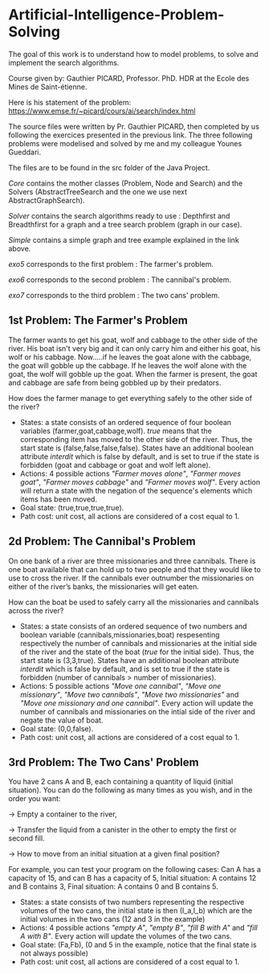 # Artificial-Intelligence-Problem-Solving
The goal of this work is to understand how to model problems, to solve and implement the search algorithms.

Course given by: Gauthier PICARD, Professor. PhD. HDR at the Ecole des Mines de Saint-étienne.

Here is his statement of the problem: https://www.emse.fr/~picard/cours/ai/search/index.html

The source files were written by Pr. Gauthier PICARD, then completed by us following the exercices presented in the previous link.
The three following problems were modelised and solved by me and my colleague Younes Gueddari.

The files are to be found in the src folder of the Java Project. 

_Core_ contains the mother classes (Problem, Node and Search) and the Solvers (AbstractTreeSearch and the one we use next AbstractGraphSearch).

_Solver_ contains the search algorithms ready to use : Depthfirst and Breadthfirst for a graph and a tree search problem (graph in our case).

_Simple_ contains a simple graph and tree example explained in the link above.

_exo5_ corresponds to the first problem : The farmer's problem.

_exo6_ corresponds to the second problem : The cannibal's problem.

_exo7_ corresponds to the third problem : The two cans' problem.

## 1st Problem: The Farmer's Problem
The farmer wants to get his goat, wolf and cabbage to the other side of the river. His boat isn't very big and it can only carry him and either his goat, his wolf or his cabbage. Now…..if he leaves the goat alone with the cabbage, the goat will gobble up the cabbage. If he leaves the wolf alone with the goat, the wolf will gobble up the goat. When the farmer is present, the goat and cabbage are safe from being gobbled up by their predators.

How does the farmer manage to get everything safely to the other side of the river?

* States: a state consists of an ordered sequence of four boolean variables (farmer,goat,cabbage,wolf). _true_ means that the corresponding item has moved to the other side of the river. Thus, the start state is (false,false,false,false). States have an additional boolean attribute _interdit_ which is false by default, and is set to true if the state is forbidden (goat and cabbage or goat and wolf left alone).
* Actions: 4 possible actions _"Farmer moves alone"_, _"Farmer moves goat"_, _"Farmer moves cabbage"_ and _"Farmer moves wolf"_. Every action will return a state with the negation of the sequence's elements which items has been moved.
* Goal state: (true,true,true,true).
* Path cost: unit cost, all actions are considered of a cost equal to 1.

## 2d Problem: The Cannibal's Problem
On one bank of a river are three missionaries and three cannibals. There is one boat available that can hold up to two people and that they would like to use to cross the river. If the cannibals ever outnumber the missionaries on either of the river’s banks, the missionaries will get eaten.

How can the boat be used to safely carry all the missionaries and cannibals across the river?

* States: a state consists of an ordered sequence of two numbers and boolean variable (cannibals,missionaries,boat) respesenting respectively the number of cannibals and missionaries at the initial side of the river and the state of the boat (_true_ for the initial side). Thus, the start state is (3,3,true). States have an additional boolean attribute _interdit_ which is false by default, and is set to true if the state is forbidden (number of cannibals > number of missionaries).
* Actions: 5 possible actions _"Move one cannibal"_, _"Move one missionary"_, _"Move two cannibals"_, _"Move two missionaries"_ and _"Move one missionary and one cannibal"_. Every action will update the number of cannibals and missionaries on the intial side of the river and negate the value of boat.
* Goal state: (0,0,false).
* Path cost: unit cost, all actions are considered of a cost equal to 1.

## 3rd Problem: The Two Cans' Problem
You have 2 cans A and B, each containing a quantity of liquid (initial situation). You can do the following as many times as you wish, and in the order you want:

-> Empty a container to the river,

-> Transfer the liquid from a canister in the other to empty the first or second fill.

-> How to move from an initial situation at a given final position?

For example, you can test your program on the following cases: Can A has a capacity of 15, and can B has a capacity of 5, Initial situation: A contains 12 and B contains 3, Final situation: A contains 0 and B contains 5.

* States: a state consists of two numbers representing the respective volumes of the two cans, the initial state is then (I_a,I_b) which are the initial volumes in the two cans (12 and 3 in the example)
* Actions: 4 possible actions _"empty A"_, _"empty B"_, _"fill B with A"_ and _"fill A with B"_. Every action will update the volumes of the two cans.
* Goal state: (Fa,Fb), (0 and 5 in the example, notice that the final state is not always possible)
* Path cost: unit cost, all actions are considered of a cost equal to 1.
